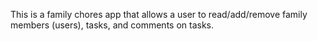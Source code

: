 This is a family chores app that allows a user to read/add/remove family members (users), tasks, and comments on tasks.
